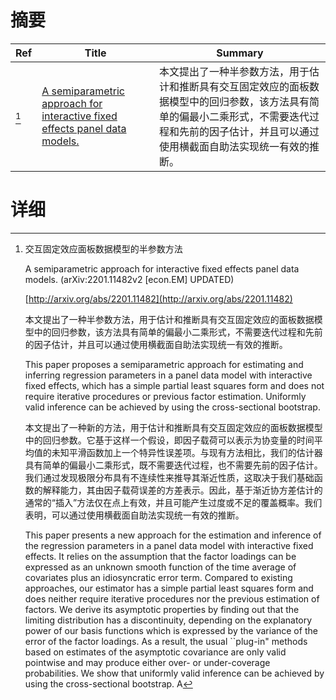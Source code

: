 # 摘要

| Ref | Title | Summary |
| --- | --- | --- |
| [^1] | [A semiparametric approach for interactive fixed effects panel data models.](http://arxiv.org/abs/2201.11482) | 本文提出了一种半参数方法，用于估计和推断具有交互固定效应的面板数据模型中的回归参数，该方法具有简单的偏最小二乘形式，不需要迭代过程和先前的因子估计，并且可以通过使用横截面自助法实现统一有效的推断。 |

# 详细

[^1]: 交互固定效应面板数据模型的半参数方法

    A semiparametric approach for interactive fixed effects panel data models. (arXiv:2201.11482v2 [econ.EM] UPDATED)

    [http://arxiv.org/abs/2201.11482](http://arxiv.org/abs/2201.11482)

    本文提出了一种半参数方法，用于估计和推断具有交互固定效应的面板数据模型中的回归参数，该方法具有简单的偏最小二乘形式，不需要迭代过程和先前的因子估计，并且可以通过使用横截面自助法实现统一有效的推断。

    This paper proposes a semiparametric approach for estimating and inferring regression parameters in a panel data model with interactive fixed effects, which has a simple partial least squares form and does not require iterative procedures or previous factor estimation. Uniformly valid inference can be achieved by using the cross-sectional bootstrap.

    本文提出了一种新的方法，用于估计和推断具有交互固定效应的面板数据模型中的回归参数。它基于这样一个假设，即因子载荷可以表示为协变量的时间平均值的未知平滑函数加上一个特异性误差项。与现有方法相比，我们的估计器具有简单的偏最小二乘形式，既不需要迭代过程，也不需要先前的因子估计。我们通过发现极限分布具有不连续性来推导其渐近性质，这取决于我们基础函数的解释能力，其由因子载荷误差的方差表示。因此，基于渐近协方差估计的通常的“插入”方法仅在点上有效，并且可能产生过度或不足的覆盖概率。我们表明，可以通过使用横截面自助法实现统一有效的推断。

    This paper presents a new approach for the estimation and inference of the regression parameters in a panel data model with interactive fixed effects. It relies on the assumption that the factor loadings can be expressed as an unknown smooth function of the time average of covariates plus an idiosyncratic error term. Compared to existing approaches, our estimator has a simple partial least squares form and does neither require iterative procedures nor the previous estimation of factors.  We derive its asymptotic properties by finding out that the limiting distribution has a discontinuity, depending on the explanatory power of our basis functions which is expressed by the variance of the error of the factor loadings. As a result, the usual ``plug-in" methods based on estimates of the asymptotic covariance are only valid pointwise and may produce either over- or under-coverage probabilities. We show that uniformly valid inference can be achieved by using the cross-sectional bootstrap. A 
    

